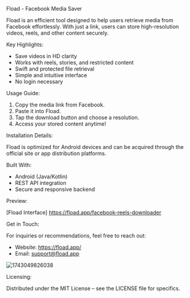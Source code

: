 Fload - Facebook Media Saver

Fload is an efficient tool designed to help users retrieve media from Facebook effortlessly. With just a link, users can store high-resolution videos, reels, and other content securely.

Key Highlights:

- Save videos in HD clarity
- Works with reels, stories, and restricted content
- Swift and protected file retrieval
- Simple and intuitive interface
- No login necessary

Usage Guide:

1. Copy the media link from Facebook.
2. Paste it into Fload.
3. Tap the download button and choose a resolution.
4. Access your stored content anytime!

Installation Details:

Fload is optimized for Android devices and can be acquired through the official site or app distribution platforms.

Built With:

- Android (Java/Kotlin)
- REST API integration
- Secure and responsive backend

Preview:

[Fload Interface] https://fload.app/facebook-reels-downloader

Get in Touch:

For inquiries or recommendations, feel free to reach out:

- Website: https://fload.app/
- Email: support@fload.app

![1743049826038](https://github.com/user-attachments/assets/068403a6-e3e0-43c8-934a-1425ad63f2da)




Licensing:

Distributed under the MIT License – see the LICENSE file for specifics.

